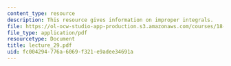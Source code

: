 ```yaml
---
content_type: resource
description: This resource gives information on improper integrals.
file: https://ol-ocw-studio-app-production.s3.amazonaws.com/courses/18-01-single-variable-calculus-fall-2005/fc004294776a6069f321e9adee34691a_lecture_29.pdf
file_type: application/pdf
resourcetype: Document
title: lecture_29.pdf
uid: fc004294-776a-6069-f321-e9adee34691a
---
```

